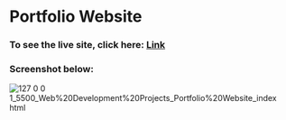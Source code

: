 # Portfolio Website

### To see the live site, click here: [Link](https://piyushverma2001.github.io/Portfolio_Website/)

### Screenshot below:
![127 0 0 1_5500_Web%20Development%20Projects_Portfolio%20Website_index html](https://github.com/piyushverma2001/Portfolio_Website/assets/76246211/e5de2041-f405-49a2-8aab-2275efb7e995)
